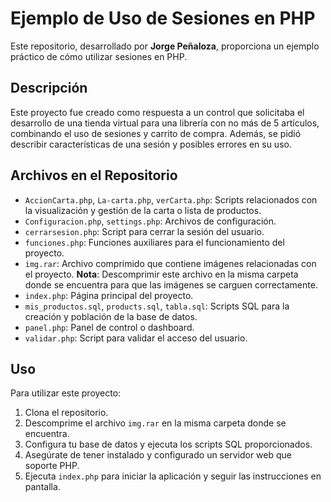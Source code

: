 # Ejemplo de Uso de Sesiones en PHP

Este repositorio, desarrollado por **Jorge Peñaloza**, proporciona un ejemplo práctico de cómo utilizar sesiones en PHP. 

## Descripción

Este proyecto fue creado como respuesta a un control que solicitaba el desarrollo de una tienda virtual para una librería con no más de 5 artículos, combinando el uso de sesiones y carrito de compra. Además, se pidió describir características de una sesión y posibles errores en su uso.

## Archivos en el Repositorio

- `AccionCarta.php`, `La-carta.php`, `verCarta.php`: Scripts relacionados con la visualización y gestión de la carta o lista de productos.
- `Configuracion.php`, `settings.php`: Archivos de configuración.
- `cerrarsesion.php`: Script para cerrar la sesión del usuario.
- `funciones.php`: Funciones auxiliares para el funcionamiento del proyecto.
- `img.rar`: Archivo comprimido que contiene imágenes relacionadas con el proyecto. **Nota**: Descomprimir este archivo en la misma carpeta donde se encuentra para que las imágenes se carguen correctamente.
- `index.php`: Página principal del proyecto.
- `mis_productos.sql`, `products.sql`, `tabla.sql`: Scripts SQL para la creación y población de la base de datos.
- `panel.php`: Panel de control o dashboard.
- `validar.php`: Script para validar el acceso del usuario.

## Uso

Para utilizar este proyecto:

1. Clona el repositorio.
2. Descomprime el archivo `img.rar` en la misma carpeta donde se encuentra.
3. Configura tu base de datos y ejecuta los scripts SQL proporcionados.
4. Asegúrate de tener instalado y configurado un servidor web que soporte PHP.
5. Ejecuta `index.php` para iniciar la aplicación y seguir las instrucciones en pantalla.


